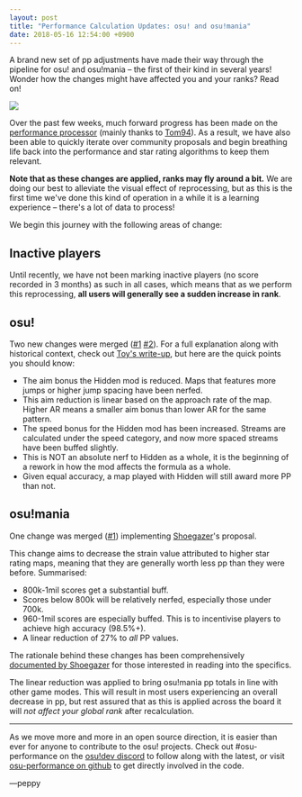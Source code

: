 ```yaml
---
layout: post
title: "Performance Calculation Updates: osu! and osu!mania"
date: 2018-05-16 12:54:00 +0900
---
```


A brand new set of pp adjustments have made their way through the pipeline for osu! and osu!mania – the first of their kind in several years! Wonder how the changes might have affected you and your ranks? Read on!

![](https://assets.ppy.sh/media/generic-header.png)

Over the past few weeks, much forward progress has been made on the [performance processor](https://github.com/ppy/osu-performance) (mainly thanks to [Tom94](https://github.com/Tom94)). As a result, we have also been able to quickly iterate over community proposals and begin breathing life back into the performance and star rating algorithms to keep them relevant.

**Note that as these changes are applied, ranks may fly around a bit.** We are doing our best to alleviate the visual effect of reprocessing, but as this is the first time we've done this kind of operation in a while it is a learning experience – there's a lot of data to process!

We begin this journey with the following areas of change:

## Inactive players

Until recently, we have not been marking inactive players (no score recorded in 3 months) as such in all cases, which means that as we perform this reprocessing, **all users will generally see a sudden increase in rank**.

## osu!

Two new changes were merged ([#1](https://github.com/ppy/osu-performance/pull/42) [#2](https://github.com/ppy/osu-performance/pull/47)). For a full explanation along with historical context, check out [Toy's write-up](https://docs.google.com/document/d/1pY9rtz9lUxjbBYg4aR_Jh1YdXDIlf1vnfVptdp8Dth0/edit), but here are the quick points you should know:

- The aim bonus the Hidden mod is reduced. Maps that features more jumps or higher jump spacing have been nerfed. 
- This aim reduction is linear based on the approach rate of the map. Higher AR means a smaller aim bonus than lower AR for the same pattern.
- The speed bonus for the Hidden mod has been increased. Streams are calculated under the speed category, and now more spaced streams have been buffed slightly.
- This is NOT an absolute nerf to Hidden as a whole, it is the beginning of a rework in how the mod affects the formula as a whole.
- Given equal accuracy, a map played with Hidden will still award more PP than not.

## osu!mania

One change was merged ([#1](https://github.com/ppy/osu-performance/pull/15)) implementing [Shoegazer](https://osu.ppy.sh/u/Shoegazer)'s proposal.

This change aims to decrease the strain value attributed to higher star rating maps, meaning that they are generally worth less pp than they were before. Summarised:

- 800k-1mil scores get a substantial buff.
- Scores below 800k will be relatively nerfed, especially those under 700k.
- 960-1mil scores are especially buffed. This is to incentivise players to achieve high accuracy (98.5%+).
- A linear reduction of 27% to *all* PP values.

The rationale behind these changes has been comprehensively [documented by Shoegazer](https://docs.google.com/document/d/1RJfGKcXfiiA7uMaIROzY3VF9mgexAgVsS1Ls2ADTojM/edit#) for those interested in reading into the specifics.

The linear reduction was applied to bring osu!mania pp totals in line with other game modes. This will result in most users experiencing an overall decrease in pp, but rest assured that as this is applied across the board it will *not affect your global rank* after recalculation.

--------

As we move more and more in an open source direction, it is easier than ever for anyone to contribute to the osu! projects. Check out #osu-performance on the [osu!dev discord](https://discordapp.com/invite/ppy) to follow along with the latest, or visit [osu-performance on github](https://github.com/ppy/osu-performance) to get directly involved in the code.

—peppy
